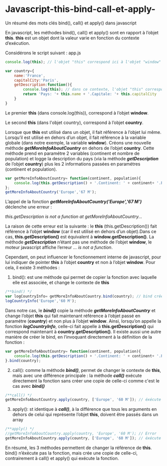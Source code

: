 # Javascript-this-bind-call-et-apply-
Un résumé des mots clés bind(), call() et apply() dans javascript

En javascript, les méthodes bind(), call() et apply() sont en rapport à l’objet **this**.
**this** est un objet dont la valeur varie en fonction du contexte d’exécution.

Considérons le script suivant : app.js

```javascript
console.log(this); // l'objet "this" correspond ici à l'objet "window"

var country={
    name:'France',
    capitalCity:'Paris',
    getDescription:function(){
        console.log(this); // dans ce contexte, l'objet "this" correspond à l'objet "country"
        return 'Pays: '+ this.name + '.Capitale: '+ this.capitalCity
    }
}
```

Le premier **this** (dans console.log(this)), correspond à l’objet **window**.

Le second **this** (dans l'objet country), correspond à l’objet **country**.

Lorsque que **this** est utilisé dans un objet, il fait référence à l’objet lui même. Lorsqu’il est utilisé en dehors d’un objet, il fait référence à la variable globale (dans notre exemple, la variable **window**).
Créons une nouvelle méthode ***getMoreInfoAboutCountry*** en dehors de l’objet **country**. Cette méthode prend en paramétre 2 variables (continent et nombre de population) et logge la description du pays (via la méthode ***getDescription*** de l’objet **country**) plus les 2 informations passées en paramétres (continent et population).

```javascript
var getMoreInfoAboutCountry= function(continent, population){
    console.log(this.getDescription() + '.Continent: ' + continent+ '.Population :'+ population);
};
getMoreInfoAboutCountry('Europe','67 M');
```

L’appel de la fonction ***getMoreInfoAboutCountry('Europe','67 M')*** déclenche une erreur :

*this.getDescription is not a function at getMoreInfoAboutCountry...*

La raison de cette erreur est la suivante : le **this** (this.getDescription()) fait référence à l’objet **window** (car il est utilisé en dehors d’un objet).Dans ce cas, **this.getDescription()** est équivalent à **window.getDescription()**. La méthode ***getDescription*** n’étant pas une méthode de l’objet **window**, le moteur javascript affiche l’erreur *… is not a function*.

Cependant, on peut influencer le fonctionnement interne de javascript, pour lui indiquer de pointer **this** à l’objet **country** et non à l’objet **window**. Pour cela, il existe 3 méthodes :

1. bind(): est une méthode qui permet de copier la fonction avec laquelle elle est associée, et change le contexte de **this**

```javascript
/**bind() */
var logCountryInfo= getMoreInfoAboutCountry.bind(country); // bind crée une copie de la méthode getMoreInfoAboutCountry en référençant l'objet "this" à "country"
logCountryInfo('Europe','60 M');
```

Dans notre cas, le ***bind()*** copie la méthode ***getMoreInfoAboutCountry*** et change l’objet **this** qui fait maintenant référence à l’objet passé en paramétre (**country**) et non plus à l’objet **window**.
Ainsi, lorsqu’on appelle la fonction ***logCountryInfo***, celle-ci fait appelle à **this.getDescription()** qui correspond maintenant à **country.getDescription()**.
Il existe aussi une autre maniére de créer le bind, en l’invoquant directement à la définition de la fonction :

```javascript
var getMoreInfoAboutCountry= function(continent, population){
    console.log(this.getDescription() + '.Continent: ' + continent+ '.Population :'+ population);
}.bind(country);
```

2. call(): comme la méthode ***bind()***, permet de changer le contexte de **this**, mais avec une différence principale : la méthode ***call()*** exécute directement la fonction sans créer une copie de celle-ci comme c'est le cas avec ***bind()***

```javascript
/**call() */
getMoreInfoAboutCountry.apply(country, ['Europe', '60 M']); // éxécute directement la fonction getMoreInfoAboutCountry avec l'objet "country" comme référence de "this"
```

3. apply(): st identique à ***call()***, à la différence que tous les arguments en dehors de celui qui représente l’objet **this**, doivent être passés dans un array

```javascript
/**apply() */
//getMoreInfoAboutCountry.apply(country, 'Europe', '60 M'); // Error
getMoreInfoAboutCountry.apply(country, ['Europe', '60 M']); // éxécute directement la fonction getMoreInfoAboutCountry avec l'objet "country" comme référence de "this". apply() prend un array en paramétre
```

En résumé, les 3 méthodes permettent de changer la référence de **this**. bind() n’éxécute pas la fonction, mais crée une copie de celle-ci, contrairement à call() et apply() qui exécute la fonction.
